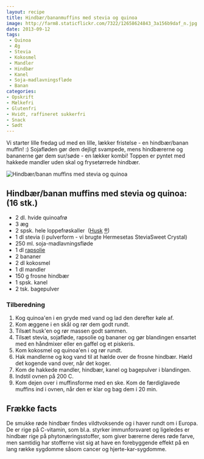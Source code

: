 ```yaml
---
layout: recipe
title: Hindbær/bananmuffins med stevia og quinoa
image: http://farm8.staticflickr.com/7322/12658624843_3a156b9daf_n.jpg
date: 2013-09-12
tags:
 - Quinoa
 - Æg
 - Stevia
 - Kokosmel
 - Mandler
 - Hindbær
 - Kanel
 - Soja-madlavningsfløde
 - Banan
categories:
- Opskrift
- Mælkefri
- Glutenfri
- Hvidt, raffineret sukkerfri
- Snack
- Sødt
---
```


Vi starter lille fredag ud med en lille, lækker fristelse - en hindbær/banan
muffin! :) Sojafløden gør dem dejligt svampede, mens hindbærerne og bananerne
gør dem sur/søde - en lækker kombi! Toppen er pyntet med hakkede mandler uden
skal og frysetørrede hindbær.

![Hindbær/banan muffins med stevia og quinoa](http://farm8.staticflickr.com/7322/12658624843_3a156b9daf.jpg)

## Hindbær/banan muffins med stevia og quinoa: (16 stk.)
- 2 dl. hvide quinoafrø 
- 3 æg
- 2 spsk. hele loppefrøskaller  ([Husk](http://www.husk.dk/) [®](http://www.husk.dk/))
- 1 dl stevia (i pulverform - vi brugte Hermesetas SteviaSweet Crystal)
- 250 ml. soja-madlavningsfløde
- 1 dl [rapsolie](http://www.roedbakkegaard.dk/)
- 2 bananer
- 2 dl kokosmel
- 1 dl mandler
- 150 g frosne hindbær
- 1 spsk. kanel
- 2 tsk. bagepulver

### Tilberedning

1. Kog quinoa'en i en gryde med vand og lad den derefter køle af.
2. Kom æggene i en skål og rør dem godt rundt.
3. Tilsæt husk'en og rør massen godt sammen.
4. Tilsæt stevia, sojafløde, rapsolie og bananer og gør blandingen ensartet med
   en håndmixer eller en gaffel og et piskeris.
5. Kom kokosmel og quinoa'en i og rør rundt.
6. Hak mandlerne og kog vand til at hælde over de frosne hindbær. Hæld det
   kogende vand over, når det koger.
7. Kom de hakkede mandler, hindbær, kanel og bagepulver i blandingen.
8. Indstil ovnen på 200 C.
9. Kom dejen over i muffinsforme med en ske. Kom de færdiglavede muffins ind i
   ovnen, når den er klar og bag dem i 20 min.

## Frække facts
De smukke røde hindbær findes vildtvoksende og i haver rundt om i Europa. De er
rige på C-vitamin, som bl.a. styrker immunforsvaret og ligeledes er hindbær rige
på phytonæringsstoffer, som giver bærerne deres røde farve, men samtidig har
stofferne vist sig at have en forebyggende effekt på en lang række sygdomme
såsom cancer og hjerte-kar-sygdomme. 
